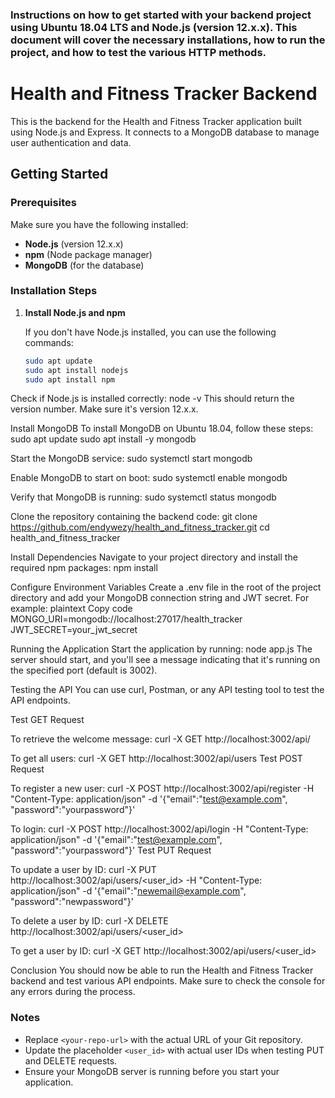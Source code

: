 ### Instructions on how to get started with your backend project using Ubuntu 18.04 LTS and Node.js (version 12.x.x). This document will cover the necessary installations, how to run the project, and how to test the various HTTP methods.

# Health and Fitness Tracker Backend

This is the backend for the Health and Fitness Tracker application built using Node.js and Express. It connects to a MongoDB database to manage user authentication and data.

## Getting Started

### Prerequisites

Make sure you have the following installed:

- **Node.js** (version 12.x.x)
- **npm** (Node package manager)
- **MongoDB** (for the database)

### Installation Steps

1. **Install Node.js and npm**

   If you don't have Node.js installed, you can use the following commands:

   ```bash
   sudo apt update
   sudo apt install nodejs
   sudo apt install npm


Check if Node.js is installed correctly:
node -v
This should return the version number. Make sure it's version 12.x.x.

Install MongoDB
To install MongoDB on Ubuntu 18.04, follow these steps:
sudo apt update
sudo apt install -y mongodb

Start the MongoDB service:
sudo systemctl start mongodb

Enable MongoDB to start on boot:
sudo systemctl enable mongodb

Verify that MongoDB is running:
sudo systemctl status mongodb


Clone the repository containing the backend code:
git clone https://github.com/endywezy/health_and_fitness_tracker.git
cd health_and_fitness_tracker


Install Dependencies
Navigate to your project directory and install the required npm packages:
npm install


Configure Environment Variables
Create a .env file in the root of the project directory and add your MongoDB connection string and JWT secret. For example:
plaintext
Copy code
MONGO_URI=mongodb://localhost:27017/health_tracker
JWT_SECRET=your_jwt_secret


Running the Application
Start the application by running:
node app.js
The server should start, and you'll see a message indicating that it's running on the specified port (default is 3002).

Testing the API
You can use curl, Postman, or any API testing tool to test the API endpoints.



Test GET Request

To retrieve the welcome message:
curl -X GET http://localhost:3002/api/


To get all users:
curl -X GET http://localhost:3002/api/users
Test POST Request

To register a new user:
curl -X POST http://localhost:3002/api/register -H "Content-Type: application/json" -d '{"email":"test@example.com", "password":"yourpassword"}'


To login:
curl -X POST http://localhost:3002/api/login -H "Content-Type: application/json" -d '{"email":"test@example.com", "password":"yourpassword"}'
Test PUT Request

To update a user by ID:
curl -X PUT http://localhost:3002/api/users/<user_id> -H "Content-Type: application/json" -d '{"email":"newemail@example.com", "password":"newpassword"}'


To delete a user by ID:
curl -X DELETE http://localhost:3002/api/users/<user_id>


To get a user by ID:
curl -X GET http://localhost:3002/api/users/<user_id>


Conclusion
You should now be able to run the Health and Fitness Tracker backend and test various API endpoints. Make sure to check the console for any errors during the process.

### Notes

- Replace `<your-repo-url>` with the actual URL of your Git repository.
- Update the placeholder `<user_id>` with actual user IDs when testing PUT and DELETE requests.
- Ensure your MongoDB server is running before you start your application.